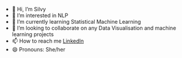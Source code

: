 - 👋 Hi, I’m Silvy
- 👀 I’m interested in NLP
- 🌱 I’m currently learning Statistical Machine Learning
- 💞️ I’m looking to collaborate on any Data Visualisation and machine learning projects
- 📫 How to reach me [LinkedIn](https://www.linkedin.com/in/silvystjean/)
- 😄 Pronouns: She/her

<!---
silvystjean/silvystjean is a ✨ special ✨ repository because its `README.md` (this file) appears on your GitHub profile.
You can click the Preview link to take a look at your changes.
--->
